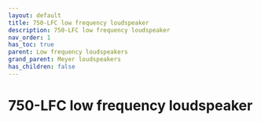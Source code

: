 ```yaml
---
layout: default
title: 750-LFC low frequency loudspeaker
description: 750-LFC low frequency loudspeaker
nav_order: 1
has_toc: true
parent: Low frequency loudspeakers
grand_parent: Meyer loudspeakers
has_children: false
---
```


# 750-LFC low frequency loudspeaker

